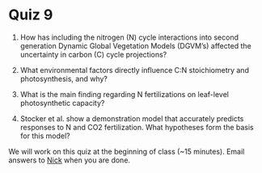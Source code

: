 # Quiz 9

1. How has including the nitrogen (N) cycle interactions into second generation Dynamic Global 
Vegetation Models (DGVM’s) affected the uncertainty in carbon (C) cycle projections?

2. What environmental factors directly influence C:N stoichiometry and photosynthesis, and why?

3. What is the main finding regarding N fertilizations on leaf-level photosynthetic capacity?

4. Stocker et al. show a demonstration model that accurately predicts 
responses to N and CO2 fertilization. What hypotheses form the basis for this model? 

We will work on this quiz at the beginning of class (~15 minutes).
Email answers to [Nick](emailto:nick.smith@ttu.edu) when you are done.
